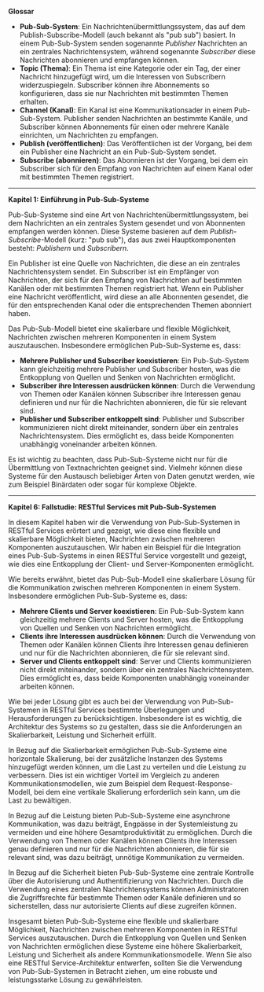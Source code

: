 **Glossar**

* **Pub-Sub-System**: Ein Nachrichtenübermittlungssystem, das auf dem Publish-Subscribe-Modell (auch bekannt als "pub sub") basiert. In einem Pub-Sub-System senden sogenannte *Publisher* Nachrichten an ein zentrales Nachrichtensystem, während sogenannte *Subscriber* diese Nachrichten abonnieren und empfangen können.
* **Topic (Thema)**: Ein Thema ist eine Kategorie oder ein Tag, der einer Nachricht hinzugefügt wird, um die Interessen von Subscribern widerzuspiegeln. Subscriber können ihre Abonnements so konfigurieren, dass sie nur Nachrichten mit bestimmten Themen erhalten.
* **Channel (Kanal)**: Ein Kanal ist eine Kommunikationsader in einem Pub-Sub-System. Publisher senden Nachrichten an bestimmte Kanäle, und Subscriber können Abonnements für einen oder mehrere Kanäle einrichten, um Nachrichten zu empfangen.
* **Publish (veröffentlichen)**: Das Veröffentlichen ist der Vorgang, bei dem ein Publisher eine Nachricht an ein Pub-Sub-System sendet.
* **Subscribe (abonnieren)**: Das Abonnieren ist der Vorgang, bei dem ein Subscriber sich für den Empfang von Nachrichten auf einem Kanal oder mit bestimmten Themen registriert.

---

**Kapitel 1: Einführung in Pub-Sub-Systeme**

Pub-Sub-Systeme sind eine Art von Nachrichtenübermittlungssystem, bei dem Nachrichten an ein zentrales System gesendet und von Abonnenten empfangen werden können. Diese Systeme basieren auf dem *Publish-Subscribe*-Modell (kurz: "pub sub"), das aus zwei Hauptkomponenten besteht: *Publishern* und *Subscribern*.

Ein Publisher ist eine Quelle von Nachrichten, die diese an ein zentrales Nachrichtensystem sendet. Ein Subscriber ist ein Empfänger von Nachrichten, der sich für den Empfang von Nachrichten auf bestimmten Kanälen oder mit bestimmten Themen registriert hat. Wenn ein Publisher eine Nachricht veröffentlicht, wird diese an alle Abonnenten gesendet, die für den entsprechenden Kanal oder die entsprechenden Themen abonniert haben.

Das Pub-Sub-Modell bietet eine skalierbare und flexible Möglichkeit, Nachrichten zwischen mehreren Komponenten in einem System auszutauschen. Insbesondere ermöglichen Pub-Sub-Systeme es, dass:

* **Mehrere Publisher und Subscriber koexistieren**: Ein Pub-Sub-System kann gleichzeitig mehrere Publisher und Subscriber hosten, was die Entkopplung von Quellen und Senken von Nachrichten ermöglicht.
* **Subscriber ihre Interessen ausdrücken können**: Durch die Verwendung von Themen oder Kanälen können Subscriber ihre Interessen genau definieren und nur für die Nachrichten abonnieren, die für sie relevant sind.
* **Publisher und Subscriber entkoppelt sind**: Publisher und Subscriber kommunizieren nicht direkt miteinander, sondern über ein zentrales Nachrichtensystem. Dies ermöglicht es, dass beide Komponenten unabhängig voneinander arbeiten können.

Es ist wichtig zu beachten, dass Pub-Sub-Systeme nicht nur für die Übermittlung von Textnachrichten geeignet sind. Vielmehr können diese Systeme für den Austausch beliebiger Arten von Daten genutzt werden, wie zum Beispiel Binärdaten oder sogar für komplexe Objekte.

---

**Kapitel 6: Fallstudie: RESTful Services mit Pub-Sub-Systemen**

In diesem Kapitel haben wir die Verwendung von Pub-Sub-Systemen in RESTful Services erörtert und gezeigt, wie diese eine flexible und skalierbare Möglichkeit bieten, Nachrichten zwischen mehreren Komponenten auszutauschen. Wir haben ein Beispiel für die Integration eines Pub-Sub-Systems in einen RESTful Service vorgestellt und gezeigt, wie dies eine Entkopplung der Client- und Server-Komponenten ermöglicht.

Wie bereits erwähnt, bietet das Pub-Sub-Modell eine skalierbare Lösung für die Kommunikation zwischen mehreren Komponenten in einem System. Insbesondere ermöglichen Pub-Sub-Systeme es, dass:

* **Mehrere Clients und Server koexistieren**: Ein Pub-Sub-System kann gleichzeitig mehrere Clients und Server hosten, was die Entkopplung von Quellen und Senken von Nachrichten ermöglicht.
* **Clients ihre Interessen ausdrücken können**: Durch die Verwendung von Themen oder Kanälen können Clients ihre Interessen genau definieren und nur für die Nachrichten abonnieren, die für sie relevant sind.
* **Server und Clients entkoppelt sind**: Server und Clients kommunizieren nicht direkt miteinander, sondern über ein zentrales Nachrichtensystem. Dies ermöglicht es, dass beide Komponenten unabhängig voneinander arbeiten können.

Wie bei jeder Lösung gibt es auch bei der Verwendung von Pub-Sub-Systemen in RESTful Services bestimmte Überlegungen und Herausforderungen zu berücksichtigen. Insbesondere ist es wichtig, die Architektur des Systems so zu gestalten, dass sie die Anforderungen an Skalierbarkeit, Leistung und Sicherheit erfüllt.

In Bezug auf die Skalierbarkeit ermöglichen Pub-Sub-Systeme eine horizontale Skalierung, bei der zusätzliche Instanzen des Systems hinzugefügt werden können, um die Last zu verteilen und die Leistung zu verbessern. Dies ist ein wichtiger Vorteil im Vergleich zu anderen Kommunikationsmodellen, wie zum Beispiel dem Request-Response-Modell, bei dem eine vertikale Skalierung erforderlich sein kann, um die Last zu bewältigen.

In Bezug auf die Leistung bieten Pub-Sub-Systeme eine asynchrone Kommunikation, was dazu beiträgt, Engpässe in der Systemleistung zu vermeiden und eine höhere Gesamtproduktivität zu ermöglichen. Durch die Verwendung von Themen oder Kanälen können Clients ihre Interessen genau definieren und nur für die Nachrichten abonnieren, die für sie relevant sind, was dazu beiträgt, unnötige Kommunikation zu vermeiden.

In Bezug auf die Sicherheit bieten Pub-Sub-Systeme eine zentrale Kontrolle über die Autorisierung und Authentifizierung von Nachrichten. Durch die Verwendung eines zentralen Nachrichtensystems können Administratoren die Zugriffsrechte für bestimmte Themen oder Kanäle definieren und so sicherstellen, dass nur autorisierte Clients auf diese zugreifen können.

Insgesamt bieten Pub-Sub-Systeme eine flexible und skalierbare Möglichkeit, Nachrichten zwischen mehreren Komponenten in RESTful Services auszutauschen. Durch die Entkopplung von Quellen und Senken von Nachrichten ermöglichen diese Systeme eine höhere Skalierbarkeit, Leistung und Sicherheit als andere Kommunikationsmodelle. Wenn Sie also eine RESTful Service-Architektur entwerfen, sollten Sie die Verwendung von Pub-Sub-Systemen in Betracht ziehen, um eine robuste und leistungsstarke Lösung zu gewährleisten.
